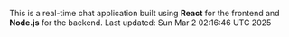 This is a real-time chat application built using **React** for the frontend and **Node.js** for the backend.
Last updated: Sun Mar  2 02:16:46 UTC 2025
